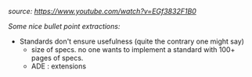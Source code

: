 _source: https://www.youtube.com/watch?v=EGf3832F1B0_

_Some nice bullet point extractions:_


- Standards don't ensure usefulness (quite the contrary one might say)
  - size of specs. no one wants to implement a standard with 100+ pages of specs.
  - ADE : extensions

